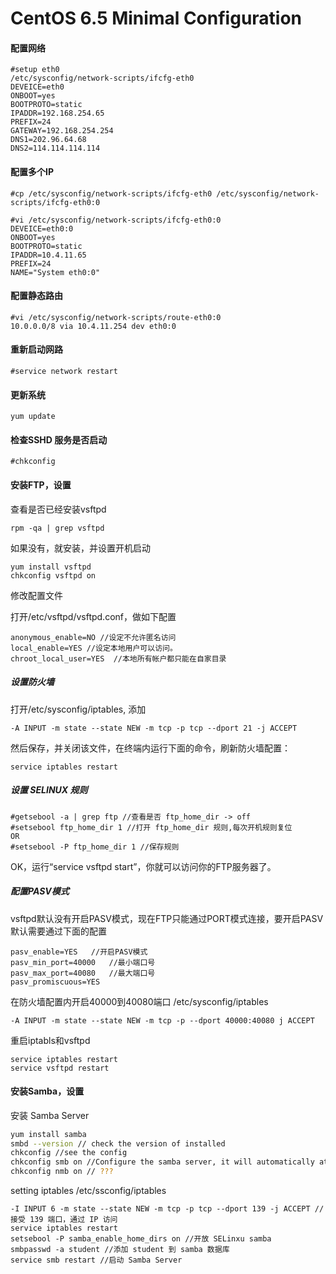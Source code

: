 CentOS 6.5 Minimal Configuration
================================

#### 配置网络

```
#setup eth0
/etc/sysconfig/network-scripts/ifcfg-eth0
DEVEICE=eth0
ONBOOT=yes
BOOTPROTO=static
IPADDR=192.168.254.65
PREFIX=24
GATEWAY=192.168.254.254
DNS1=202.96.64.68
DNS2=114.114.114.114
```

#### 配置多个IP

```
#cp /etc/sysconfig/network-scripts/ifcfg-eth0 /etc/sysconfig/network-scripts/ifcfg-eth0:0

#vi /etc/sysconfig/network-scripts/ifcfg-eth0:0
DEVEICE=eth0:0
ONBOOT=yes
BOOTPROTO=static
IPADDR=10.4.11.65
PREFIX=24
NAME="System eth0:0"
```

#### 配置静态路由

```
#vi /etc/sysconfig/network-scripts/route-eth0:0
10.0.0.0/8 via 10.4.11.254 dev eth0:0
```

#### 重新启动网路
```
#service network restart
```

#### 更新系统
```
yum update
```

#### 检查SSHD 服务是否启动
```
#chkconfig
```



#### 安装FTP，设置
查看是否已经安装vsftpd
```
rpm -qa | grep vsftpd
```
如果没有，就安装，并设置开机启动
```
yum install vsftpd
chkconfig vsftpd on
```

修改配置文件

打开/etc/vsftpd/vsftpd.conf，做如下配置
```
anonymous_enable=NO //设定不允许匿名访问
local_enable=YES //设定本地用户可以访问。
chroot_local_user=YES  //本地所有帐户都只能在自家目录
```

##### 设置防火墙

打开/etc/sysconfig/iptables, 添加
```
-A INPUT -m state --state NEW -m tcp -p tcp --dport 21 -j ACCEPT
```
然后保存，并关闭该文件，在终端内运行下面的命令，刷新防火墙配置：
```
service iptables restart
```

##### 设置 SELINUX 规则
```
#getsebool -a | grep ftp //查看是否 ftp_home_dir -> off
#setsebool ftp_home_dir 1 //打开 ftp_home_dir 规则,每次开机规则复位
OR
#setsebool -P ftp_home_dir 1 //保存规则
```

OK，运行“service vsftpd start”，你就可以访问你的FTP服务器了。

##### 配置PASV模式
vsftpd默认没有开启PASV模式，现在FTP只能通过PORT模式连接，要开启PASV默认需要通过下面的配置
```
pasv_enable=YES   //开启PASV模式
pasv_min_port=40000   //最小端口号
pasv_max_port=40080   //最大端口号
pasv_promiscuous=YES
```
在防火墙配置内开启40000到40080端口 /etc/sysconfig/iptables
```
-A INPUT -m state --state NEW -m tcp -p --dport 40000:40080 j ACCEPT
```
重启iptabls和vsftpd
```
service iptables restart
service vsftpd restart
```

#### 安装Samba，设置
安装 Samba Server
```bash
yum install samba
smbd --version // check the version of installed
chkconfig //see the config
chkconfig smb on //Configure the samba server, it will automatically at boot time
chkconfig nmb on // ???
```
setting iptables /etc/ssconfig/iptables
```
-I INPUT 6 -m state --state NEW -m tcp -p tcp --dport 139 -j ACCEPT //接受 139 端口，通过 IP 访问
service iptables restart 
setsebool -P samba_enable_home_dirs on //开放 SELinxu samba
smbpasswd -a student //添加 student 到 samba 数据库
service smb restart //启动 Samba Server
```